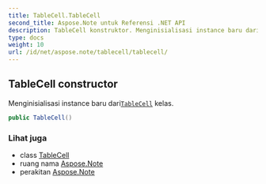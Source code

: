 ```yaml
---
title: TableCell.TableCell
second_title: Aspose.Note untuk Referensi .NET API
description: TableCell konstruktor. Menginisialisasi instance baru dariTableCell kelas.
type: docs
weight: 10
url: /id/net/aspose.note/tablecell/tablecell/
---
```

## TableCell constructor

Menginisialisasi instance baru dari[`TableCell`](../) kelas.

```csharp
public TableCell()
```

### Lihat juga

* class [TableCell](../)
* ruang nama [Aspose.Note](../../tablecell/)
* perakitan [Aspose.Note](../../../)


